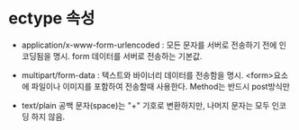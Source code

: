 # ectype 속성
- application/x-www-form-urlencoded : 모든 문자를 서버로 전송하기 전에 인코딩됨을 명시. 
form 데이터를 서버로 전송하는 기본값.

- multipart/form-data : 텍스트와 바이너리 데이터를 전송함을 명시. \<form>요소에 파일이나 이미지를 포함하여 전송할때 사용한다. Method는 반드시 post방식만

- text/plain
공백 문자(space)는 "+" 기호로 변환하지만, 나머지 문자는 모두 인코딩 하지 않음.